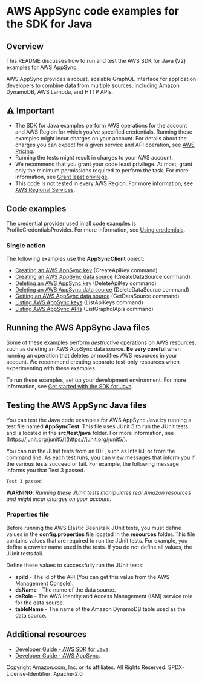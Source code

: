 # AWS AppSync code examples for the SDK for Java

## Overview

This README discusses how to run and test the AWS SDK for Java (V2) examples for AWS AppSync.

AWS AppSync provides a robust, scalable GraphQL interface for application developers to combine data from multiple sources, including Amazon DynamoDB, AWS Lambda, and HTTP APIs.

## ⚠️ Important

-   The SDK for Java examples perform AWS operations for the account and AWS Region for which you've specified credentials. Running these examples might incur charges on your account. For details about the charges you can expect for a given service and API operation, see [AWS Pricing](https://aws.amazon.com/pricing/).
-   Running the tests might result in charges to your AWS account.
-   We recommend that you grant your code least privilege. At most, grant only the minimum permissions required to perform the task. For more information, see [Grant least privilege](https://docs.aws.amazon.com/IAM/latest/UserGuide/best-practices.html#grant-least-privilege).
-   This code is not tested in every AWS Region. For more information, see [AWS Regional Services](https://aws.amazon.com/about-aws/global-infrastructure/regional-product-services).

## Code examples

The credential provider used in all code examples is ProfileCredentialsProvider. For more information, see [Using credentials](https://docs.aws.amazon.com/sdk-for-java/latest/developer-guide/credentials.html).

### Single action

The following examples use the **AppSyncClient** object:

-   [Creating an AWS AppSync key](https://github.com/picante-io/aws-doc-sdk-examples/blob/main/javav2/example_code/appsync/src/main/java/com/example/appsync/CreateApiKey.java) (CreateApiKey command)
-   [Creating an AWS AppSync data source](https://github.com/picante-io/aws-doc-sdk-examples/blob/main/javav2/example_code/appsync/src/main/java/com/example/appsync/CreateDataSource.java) (CreateDataSource command)
-   [Deleting an AWS AppSync key](https://github.com/picante-io/aws-doc-sdk-examples/blob/main/javav2/example_code/appsync/src/main/java/com/example/appsync/DeleteApiKey.java) (DeleteApiKey command)
-   [Deleting an AWS AppSync data source](https://github.com/picante-io/aws-doc-sdk-examples/blob/main/javav2/example_code/appsync/src/main/java/com/example/appsync/DeleteDataSource.java) (DeleteDataSource command)
-   [Getting an AWS AppSync data source](https://github.com/picante-io/aws-doc-sdk-examples/blob/main/javav2/example_code/appsync/src/main/java/com/example/appsync/GetDataSource.java) (GetDataSource command)
-   [Listing AWS AppSync keys](https://github.com/picante-io/aws-doc-sdk-examples/blob/main/javav2/example_code/appsync/src/main/java/com/example/appsync/ListApiKeys.java) (ListApiKeys command)
-   [Listing AWS AppSync APIs](https://github.com/picante-io/aws-doc-sdk-examples/blob/main/javav2/example_code/appsync/src/main/java/com/example/appsync/ListGraphqlApis.java) (ListGraphqlApis command)

## Running the AWS AppSync Java files

Some of these examples perform _destructive_ operations on AWS resources, such as deleting an AWS AppSync data source. **Be very careful** when running an operation that deletes or modifies AWS resources in your account. We recommend creating separate test-only resources when experimenting with these examples.

To run these examples, set up your development environment. For more information,
see [Get started with the SDK for Java](https://docs.aws.amazon.com/sdk-for-java/latest/developer-guide/setup.html).

## Testing the AWS AppSync Java files

You can test the Java code examples for AWS AppSync Java by running a test file named **AppSyncTest**. This file uses JUnit 5 to run the JUnit tests and is located in the **src/test/java** folder. For more information, see [https://junit.org/junit5/](https://junit.org/junit5/).

You can run the JUnit tests from an IDE, such as IntelliJ, or from the command line. As each test runs, you can view messages that inform you if the various tests succeed or fail. For example, the following message informs you that Test 3 passed.

    Test 3 passed

**WARNING**: _Running these JUnit tests manipulates real Amazon resources and might incur charges on your account._

### Properties file

Before running the AWS Elastic Beanstalk JUnit tests, you must define values in the **config.properties** file located in the **resources** folder. This file contains values that are required to run the JUnit tests. For example, you define a crawler name used in the tests. If you do not define all values, the JUnit tests fail.

Define these values to successfully run the JUnit tests:

-   **apiId** - The id of the API (You can get this value from the AWS Management Console).
-   **dsName** - The name of the data source.
-   **dsRole** - The AWS Identity and Access Management (IAM) service role for the data source.
-   **tableName** - The name of the Amazon DynamoDB table used as the data source.

## Additional resources

-   [Developer Guide - AWS SDK for Java](https://docs.aws.amazon.com/sdk-for-java/latest/developer-guide/home.html).
-   [Developer Guide - AWS AppSync](https://docs.aws.amazon.com/appsync/latest/devguide/what-is-appsync.html).

Copyright Amazon.com, Inc. or its affiliates. All Rights Reserved. SPDX-License-Identifier: Apache-2.0
